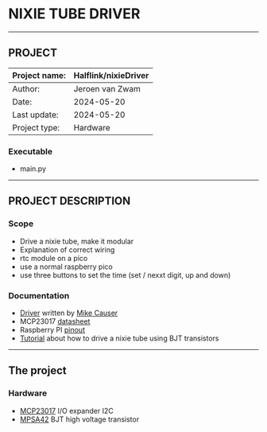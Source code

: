 # NIXIE  TUBE DRIVER
***
## PROJECT ##
| Project name: | Halflink/nixieDriver |
|---------------|----------------------|
| Author:       | Jeroen van Zwam      |
| Date:         | 2024-05-20           |
| Last update:  | 2024-05-20           |
| Project type: | Hardware             | 


### Executable ###
* main.py 
***

## PROJECT DESCRIPTION ##


### Scope ###
* Drive a nixie tube, make it modular
* Explanation of correct wiring
* rtc module on a pico
* use a normal raspberry pico
* use three buttons to set the time (set / nexxt digit, up and down)

### Documentation
- [Driver](https://github.com/mcauser/micropython-mcp23017) written by [Mike Causer](https://github.com/mcauser)
- MCP23017 [datasheet](https://ww1.microchip.com/downloads/en/devicedoc/20001952c.pdf)
- Raspberry PI [pinout](https://datasheets.raspberrypi.com/pico/Pico-R3-A4-Pinout.pdf)
- [Tutorial](https://electronoobs.com/eng_arduino_tut131.php) about how to drive a nixie tube using BJT transistors

*** 
## The project ##

### Hardware ###
- [MCP23017](https://www.bitsandparts.nl/IC-MCP23017-I-O-Port-Expander-16-Bit-I2C-p113665) I/O expander I2C
- [MPSA42](https://www.vanallesenmeer.nl/MPSA42-NPN-transistor-(high-voltage)) BJT high voltage transistor


